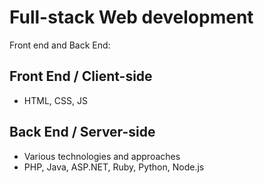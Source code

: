 # Full-stack Web development

Front end and Back End:

## Front End / Client-side
- HTML, CSS, JS

## Back End / Server-side
- Various technologies and approaches
- PHP, Java, ASP.NET, Ruby, Python, Node.js